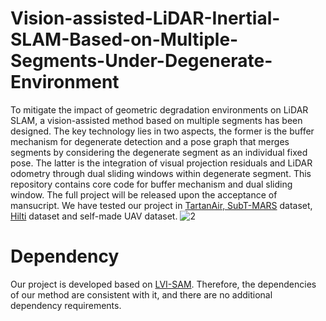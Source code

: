 # Vision-assisted-LiDAR-Inertial-SLAM-Based-on-Multiple-Segments-Under-Degenerate-Environment
To mitigate the impact of geometric degradation environments on LiDAR SLAM, a vision-assisted method based on multiple segments has been designed.
The key technology lies in two aspects, the former is the buffer mechanism for degenerate detection and a pose graph that merges segments by considering the degenerate segment as an individual fixed pose.
The latter is the integration of visual projection residuals and LiDAR odometry through dual sliding windows within degenerate segment.
This repository contains core code for buffer mechanism and dual sliding window. The full project will be released upon the acceptance of mansucript.
We have tested our project in [TartanAir, SubT-MARS](https://superodometry.com/iccv23_challenge_LiI) dataset, [Hilti](https://hilti-challenge.com/dataset-2022.html) dataset and self-made UAV dataset.
![2](https://github.com/user-attachments/assets/14da6f90-6b5a-4ff9-8610-00c72e010047)

# Dependency
Our project is developed based on [LVI-SAM](https://github.com/TixiaoShan/LVI-SAM). Therefore, the dependencies of our method are consistent with it, and there are no additional dependency requirements.







